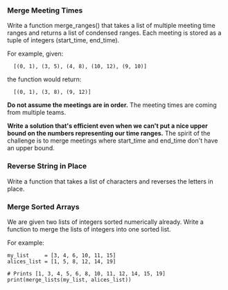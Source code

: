 ### Merge Meeting Times

Write a function merge_ranges() that takes a list of multiple meeting time ranges and returns a list of condensed ranges. Each meeting is stored as a tuple of integers (start_time, end_time).

For example, given:

```
  [(0, 1), (3, 5), (4, 8), (10, 12), (9, 10)]
```

the function would return:

```
  [(0, 1), (3, 8), (9, 12)]
```

**Do not assume the meetings are in order.** The meeting times are coming from multiple teams.

**Write a solution that's efficient even when we can't put a nice upper bound on the numbers representing our time ranges.** The spirit of the challenge is to merge meetings where start_time and end_time don't have an upper bound.

### Reverse String in Place

Write a function that takes a list of characters and reverses the letters in place.

### Merge Sorted Arrays

We are given two lists of integers sorted numerically already. Write a function to merge the lists of integers into one sorted list.

For example:

```
my_list     = [3, 4, 6, 10, 11, 15]
alices_list = [1, 5, 8, 12, 14, 19]

# Prints [1, 3, 4, 5, 6, 8, 10, 11, 12, 14, 15, 19]
print(merge_lists(my_list, alices_list))
```
